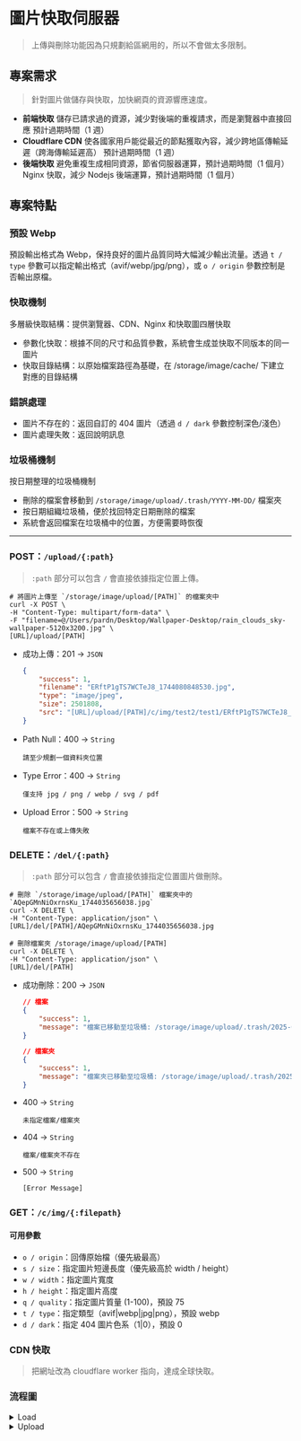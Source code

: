 # 圖片快取伺服器

> 上傳與刪除功能因為只規劃給區網用的，所以不會做太多限制。

## 專案需求

> 針對圖片做儲存與快取，加快網頁的資源響應速度。

- **前端快取**
    儲存已請求過的資源，減少對後端的重複請求，而是瀏覽器中直接回應
    預計過期時間（1 週）
- **Cloudflare CDN**
    使各國家用戶能從最近的節點獲取內容，減少跨地區傳輸延遲（跨海傳輸延遲高）
    預計過期時間（1 週）
- **後端快取**
    避免重複生成相同資源，節省伺服器運算，預計過期時間（1 個月）
    Nginx 快取，減少 Nodejs 後端運算，預計過期時間（1 個月）

## 專案特點

### 預設 Webp

預設輸出格式為 Webp，保持良好的圖片品質同時大幅減少輸出流量。透過 `t / type` 參數可以指定輸出格式（avif/webp/jpg/png），或 `o / origin` 參數控制是否輸出原檔。

### 快取機制

多層級快取結構：提供瀏覽器、CDN、Nginx 和快取圖四層快取
- 參數化快取：根據不同的尺寸和品質參數，系統會生成並快取不同版本的同一圖片
- 快取目錄結構：以原始檔案路徑為基礎，在 /storage/image/cache/ 下建立對應的目錄結構

### 錯誤處理

- 圖片不存在的：返回自訂的 404 圖片（透過 `d / dark` 參數控制深色/淺色）
- 圖片處理失敗：返回說明訊息

### 垃圾桶機制

按日期整理的垃圾桶機制

- 刪除的檔案會移動到 `/storage/image/upload/.trash/YYYY-MM-DD/` 檔案夾
- 按日期組織垃圾桶，便於找回特定日期刪除的檔案
- 系統會返回檔案在垃圾桶中的位置，方便需要時恢復

***

### POST：`/upload/{:path}` 

> `:path` 部分可以包含 `/` 會直接依據指定位置上傳。

```Shell
# 將圖片上傳至 `/storage/image/upload/[PATH]` 的檔案夾中
curl -X POST \
-H "Content-Type: multipart/form-data" \
-F "filename=@/Users/pardn/Desktop/Wallpaper-Desktop/rain_clouds_sky-wallpaper-5120x3200.jpg" \
[URL]/upload/[PATH]
```
- 成功上傳：201 -> `JSON`
    ```Json
    {
        "success": 1,
        "filename": "ERftP1gTS7WCTeJ8_1744080848530.jpg",
        "type": "image/jpeg",
        "size": 2501808,
        "src": "[URL]/upload/[PATH]/c/img/test2/test1/ERftP1gTS7WCTeJ8_1744080848530.jpg"
    }
    ```
- Path Null：400 -> `String`
    ```
    請至少規劃一個資料夾位置
    ```
- Type Error：400 -> `String`
    ```
    僅支持 jpg / png / webp / svg / pdf
    ```
- Upload Error：500 -> `String`
    ```
    檔案不存在或上傳失敗
    ```

### DELETE：`/del/{:path}` 

> `:path` 部分可以包含 `/` 會直接依據指定位置圖片做刪除。

```Shell
# 刪除 `/storage/image/upload/[PATH]` 檔案夾中的 `AQepGMnNiOxrnsKu_1744035656038.jpg`
curl -X DELETE \
-H "Content-Type: application/json" \
[URL]/del/[PATH]/AQepGMnNiOxrnsKu_1744035656038.jpg

# 刪除檔案夾 /storage/image/upload/[PATH]
curl -X DELETE \
-H "Content-Type: application/json" \
[URL]/del/[PATH]
```
- 成功刪除：200 -> `JSON`
    ```Json
    // 檔案
    {
        "success": 1,
        "message": "檔案已移動至垃圾桶: /storage/image/upload/.trash/2025-04-08/[PATH]/AQepGMnNiOxrnsKu_1744035656038.jpg"
    }

    // 檔案夾
    {
        "success": 1,
        "message": "檔案夾已移動至垃圾桶: /storage/image/upload/.trash/2025-04-08/[PATH]"
    }
    ```
- 400 -> `String`
    ```
    未指定檔案/檔案夾
    ```
- 404 -> `String`
    ```
    檔案/檔案夾不存在
    ```
- 500 -> `String`
    ```
    [Error Message]
    ```

### GET：`/c/img/{:filepath}`

#### 可用參數
- `o / origin`：回傳原始檔（優先級最高）
- `s / size`：指定圖片短邊長度（優先級高於 width / height）
- `w / width`：指定圖片寬度
- `h / height`：指定圖片高度
- `q / quality`：指定圖片質量 (1-100)，預設 75
- `t / type`：指定類型（avif|webp|jpg|png），預設 webp
- `d / dark`：指定 404 圖片色系（1|0），預設 0

### CDN 快取

> 把網址改為 cloudflare worker 指向，達成全球快取。

### 流程圖

<details>
<summary>Load</summary>

```mermaid
flowchart TD
    A["客戶端"] -- GET --> S{"瀏覽器快取是否存在<br>（7 天）"}
    S -- 是 --> A
    S -- 否 --> B{"請求來源"}
    B -- "Image Server" --> C["Nginx 代理"]
    B -- Cloudflare Worker --> D["CDN 節點"]
    C -- 檢查 Nginx 快取 --> E{"Nginx 快取是否存在<br>（30 天）"}
    E -- 是 --> F["返回 Nginx 快取"]
    E -- 否 --> G["轉發到圖片處理服務"]
    D -- 檢查 Cloudflare 快取 --> H{"Cloudflare 快取是否存在<br>（7 天）"}
    H -- 是 --> I["返回 Cloudflare 快取"]
    H -- 否 --> C
    G --> K{"檢查本地快取檔案<br>是否存在<br>（30 天）"}
    K -- 是 --> L["返回本地快取檔案"]
    K -- 否 --> M{"檢查參數"}
    M -- "origin=1" --> N["返回原始圖片"]
    M -- 生成快取檔案<br>預設長邊最大 1024 px --> P["處理圖片並轉換為 WebP"]
    P --> Q["儲存為本地快取檔案"]
    Q --> R["返回本地快取檔案"]
    F --> T["設置 HTTP 快取 Header"]
    I --> T
    L --> T
    N --> T
    R --> T
    T --> A
```

</details>

<details>
<summary>Upload</summary>

```mermaid
flowchart TD
    A[客戶端] -->|POST| B[上傳服務]
    B -->|接收請求| C{檢查客戶端 IP}
    C -->|IP 非允許| D[返回權限錯誤]
    C -->|IP 通過| E{檢查路徑參數}
    E -->|路徑無效| F[返回錯誤]
    E -->|路徑有效| G[創建資料夾]
    G --> H[生成隨機檔名]
    H --> I{檢查檔案類型}
    I -->|不支援的類型| J[返回錯誤]
    I -->|支援的類型| K[保存檔案]
    K --> L[返回成功回應]
    L --> M[包含快取連結和 CDN 連結]
    M --> A
    D --> A
    F --> A
    J --> A
```

</details>
